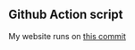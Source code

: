 ## Github Action script

My website runs on [ this commit ](https://github.com/thenerdsuperuser/thenerdsuperuser/commit/496f4ed4fbfd6644517d3a000beed1a5b4fc26a1)
